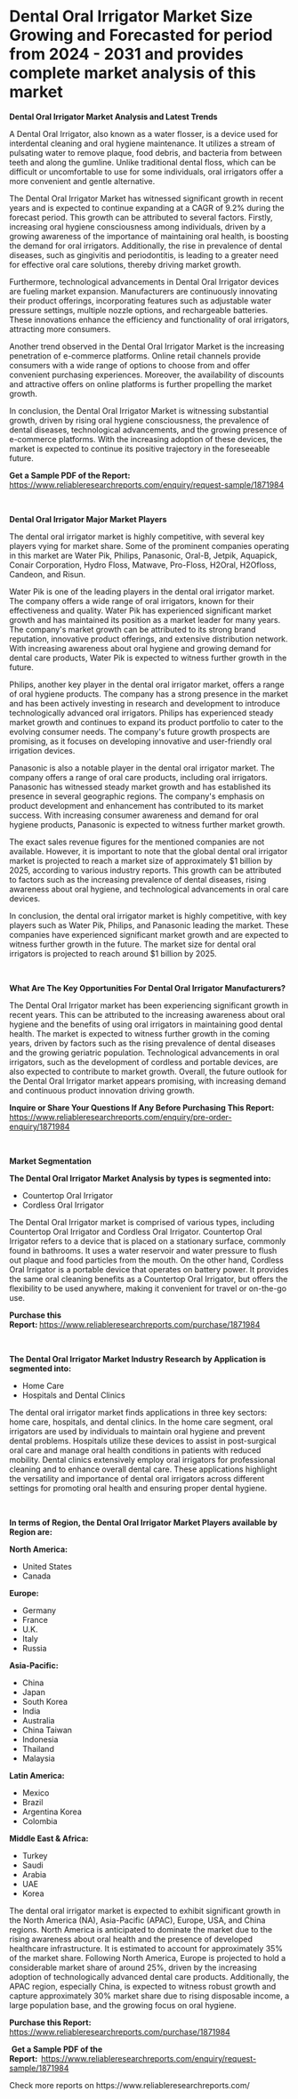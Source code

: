 <p><h1>Dental Oral Irrigator Market Size Growing and Forecasted for period from 2024 - 2031 and provides complete market analysis of this market</h1></p><p><strong>Dental Oral Irrigator Market Analysis and Latest Trends</strong></p>
<p><p>A Dental Oral Irrigator, also known as a water flosser, is a device used for interdental cleaning and oral hygiene maintenance. It utilizes a stream of pulsating water to remove plaque, food debris, and bacteria from between teeth and along the gumline. Unlike traditional dental floss, which can be difficult or uncomfortable to use for some individuals, oral irrigators offer a more convenient and gentle alternative.</p><p>The Dental Oral Irrigator Market has witnessed significant growth in recent years and is expected to continue expanding at a CAGR of 9.2% during the forecast period. This growth can be attributed to several factors. Firstly, increasing oral hygiene consciousness among individuals, driven by a growing awareness of the importance of maintaining oral health, is boosting the demand for oral irrigators. Additionally, the rise in prevalence of dental diseases, such as gingivitis and periodontitis, is leading to a greater need for effective oral care solutions, thereby driving market growth.</p><p>Furthermore, technological advancements in Dental Oral Irrigator devices are fueling market expansion. Manufacturers are continuously innovating their product offerings, incorporating features such as adjustable water pressure settings, multiple nozzle options, and rechargeable batteries. These innovations enhance the efficiency and functionality of oral irrigators, attracting more consumers.</p><p>Another trend observed in the Dental Oral Irrigator Market is the increasing penetration of e-commerce platforms. Online retail channels provide consumers with a wide range of options to choose from and offer convenient purchasing experiences. Moreover, the availability of discounts and attractive offers on online platforms is further propelling the market growth.</p><p>In conclusion, the Dental Oral Irrigator Market is witnessing substantial growth, driven by rising oral hygiene consciousness, the prevalence of dental diseases, technological advancements, and the growing presence of e-commerce platforms. With the increasing adoption of these devices, the market is expected to continue its positive trajectory in the foreseeable future.</p></p>
<p><strong>Get a Sample PDF of the Report:&nbsp;</strong> <a href="https://www.reliableresearchreports.com/enquiry/request-sample/1871984">https://www.reliableresearchreports.com/enquiry/request-sample/1871984</a></p>
<p>&nbsp;</p>
<p><strong>Dental Oral Irrigator Major Market Players</strong></p>
<p><p>The dental oral irrigator market is highly competitive, with several key players vying for market share. Some of the prominent companies operating in this market are Water Pik, Philips, Panasonic, Oral-B, Jetpik, Aquapick, Conair Corporation, Hydro Floss, Matwave, Pro-Floss, H2Oral, H2Ofloss, Candeon, and Risun.</p><p>Water Pik is one of the leading players in the dental oral irrigator market. The company offers a wide range of oral irrigators, known for their effectiveness and quality. Water Pik has experienced significant market growth and has maintained its position as a market leader for many years. The company's market growth can be attributed to its strong brand reputation, innovative product offerings, and extensive distribution network. With increasing awareness about oral hygiene and growing demand for dental care products, Water Pik is expected to witness further growth in the future.</p><p>Philips, another key player in the dental oral irrigator market, offers a range of oral hygiene products. The company has a strong presence in the market and has been actively investing in research and development to introduce technologically advanced oral irrigators. Philips has experienced steady market growth and continues to expand its product portfolio to cater to the evolving consumer needs. The company's future growth prospects are promising, as it focuses on developing innovative and user-friendly oral irrigation devices.</p><p>Panasonic is also a notable player in the dental oral irrigator market. The company offers a range of oral care products, including oral irrigators. Panasonic has witnessed steady market growth and has established its presence in several geographic regions. The company's emphasis on product development and enhancement has contributed to its market success. With increasing consumer awareness and demand for oral hygiene products, Panasonic is expected to witness further market growth.</p><p>The exact sales revenue figures for the mentioned companies are not available. However, it is important to note that the global dental oral irrigator market is projected to reach a market size of approximately $1 billion by 2025, according to various industry reports. This growth can be attributed to factors such as the increasing prevalence of dental diseases, rising awareness about oral hygiene, and technological advancements in oral care devices.</p><p>In conclusion, the dental oral irrigator market is highly competitive, with key players such as Water Pik, Philips, and Panasonic leading the market. These companies have experienced significant market growth and are expected to witness further growth in the future. The market size for dental oral irrigators is projected to reach around $1 billion by 2025.</p></p>
<p>&nbsp;</p>
<p><strong>What Are The Key Opportunities For Dental Oral Irrigator Manufacturers?</strong></p>
<p><p>The Dental Oral Irrigator market has been experiencing significant growth in recent years. This can be attributed to the increasing awareness about oral hygiene and the benefits of using oral irrigators in maintaining good dental health. The market is expected to witness further growth in the coming years, driven by factors such as the rising prevalence of dental diseases and the growing geriatric population. Technological advancements in oral irrigators, such as the development of cordless and portable devices, are also expected to contribute to market growth. Overall, the future outlook for the Dental Oral Irrigator market appears promising, with increasing demand and continuous product innovation driving growth.</p></p>
<p><strong>Inquire or Share Your Questions If Any Before Purchasing This Report:</strong> <a href="https://www.reliableresearchreports.com/enquiry/pre-order-enquiry/1871984">https://www.reliableresearchreports.com/enquiry/pre-order-enquiry/1871984</a></p>
<p>&nbsp;</p>
<p><strong>Market Segmentation</strong></p>
<p><strong>The Dental Oral Irrigator Market Analysis by types is segmented into:</strong></p>
<p><ul><li>Countertop Oral Irrigator</li><li>Cordless Oral Irrigator</li></ul></p>
<p><p>The Dental Oral Irrigator market is comprised of various types, including Countertop Oral Irrigator and Cordless Oral Irrigator. Countertop Oral Irrigator refers to a device that is placed on a stationary surface, commonly found in bathrooms. It uses a water reservoir and water pressure to flush out plaque and food particles from the mouth. On the other hand, Cordless Oral Irrigator is a portable device that operates on battery power. It provides the same oral cleaning benefits as a Countertop Oral Irrigator, but offers the flexibility to be used anywhere, making it convenient for travel or on-the-go use.</p></p>
<p><strong>Purchase this Report:&nbsp;</strong><a href="https://www.reliableresearchreports.com/purchase/1871984">https://www.reliableresearchreports.com/purchase/1871984</a></p>
<p>&nbsp;</p>
<p><strong>The Dental Oral Irrigator Market Industry Research by Application is segmented into:</strong></p>
<p><ul><li>Home Care</li><li>Hospitals and Dental Clinics</li></ul></p>
<p><p>The dental oral irrigator market finds applications in three key sectors: home care, hospitals, and dental clinics. In the home care segment, oral irrigators are used by individuals to maintain oral hygiene and prevent dental problems. Hospitals utilize these devices to assist in post-surgical oral care and manage oral health conditions in patients with reduced mobility. Dental clinics extensively employ oral irrigators for professional cleaning and to enhance overall dental care. These applications highlight the versatility and importance of dental oral irrigators across different settings for promoting oral health and ensuring proper dental hygiene.</p></p>
<p>&nbsp;</p>
<p><strong>In terms of Region, the Dental Oral Irrigator Market Players available by Region are:</strong></p>
<p>
    <p> <strong> North America: </strong>
        <ul>
            <li>United States</li>
            <li>Canada</li>
        </ul>
        </p> 
    <p> <strong> Europe: </strong>
        <ul>
            <li>Germany</li>
            <li>France</li>
            <li>U.K.</li>
            <li>Italy</li>
            <li>Russia</li>
        </ul>
        </p> 
    <p> <strong> Asia-Pacific: </strong>
        <ul>
            <li>China</li>
            <li>Japan</li>
            <li>South Korea</li>
            <li>India</li>
            <li>Australia</li>
            <li>China Taiwan</li>
            <li>Indonesia</li>
            <li>Thailand</li>
            <li>Malaysia</li>
        </ul>
        </p> 
    <p> <strong> Latin America: </strong>
        <ul>
            <li>Mexico</li>
            <li>Brazil</li>
            <li>Argentina Korea</li>
            <li>Colombia</li>
        </ul>
        </p> 
    <p> <strong> Middle East & Africa: </strong>
        <ul>
            <li>Turkey</li>
            <li>Saudi</li>
            <li>Arabia</li>
            <li>UAE</li>
            <li>Korea</li>
        </ul>
    </p>
    </p>
<p><p>The dental oral irrigator market is expected to exhibit significant growth in the North America (NA), Asia-Pacific (APAC), Europe, USA, and China regions. North America is anticipated to dominate the market due to the rising awareness about oral health and the presence of developed healthcare infrastructure. It is estimated to account for approximately 35% of the market share. Following North America, Europe is projected to hold a considerable market share of around 25%, driven by the increasing adoption of technologically advanced dental care products. Additionally, the APAC region, especially China, is expected to witness robust growth and capture approximately 30% market share due to rising disposable income, a large population base, and the growing focus on oral hygiene.</p></p>
<p><strong>Purchase this Report: </strong><a href="https://www.reliableresearchreports.com/purchase/1871984">https://www.reliableresearchreports.com/purchase/1871984</a></p>
<p>&nbsp;<strong>Get a Sample PDF of the Report:&nbsp;&nbsp;</strong><a href="https://www.reliableresearchreports.com/enquiry/request-sample/1871984">https://www.reliableresearchreports.com/enquiry/request-sample/1871984</a></p>
<p><strong></strong></p>
<p>Check more reports on https://www.reliableresearchreports.com/</p>
